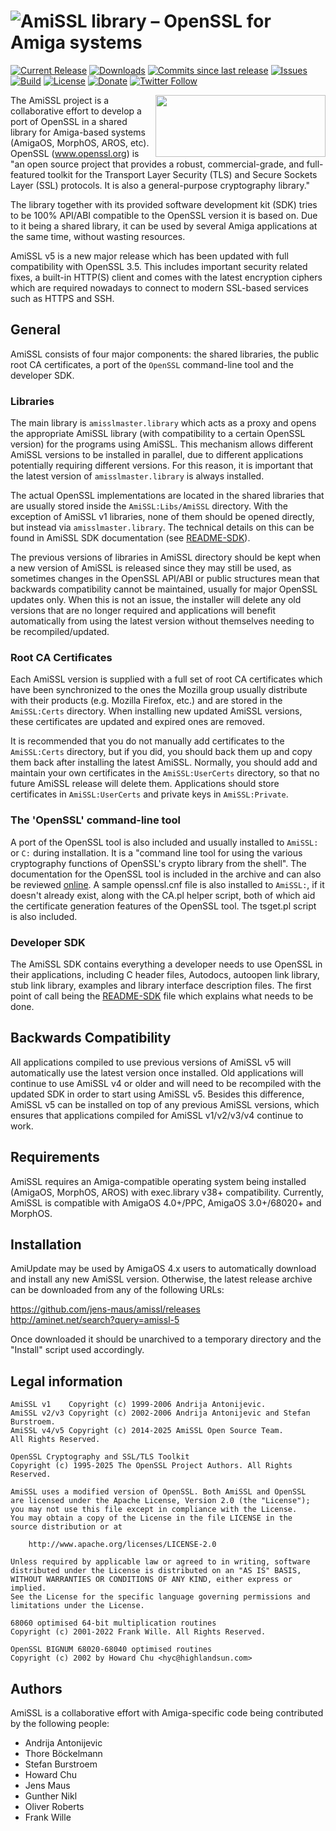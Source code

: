 # ![AmiSSL library – OpenSSL for Amiga systems](https://www.ibrowse-dev.net/images/amissl.png)

[![Current Release](https://img.shields.io/github/release/jens-maus/amissl.svg)](https://github.com/jens-maus/amissl/releases/latest)
[![Downloads](https://img.shields.io/github/downloads/jens-maus/amissl/latest/total.svg)](https://github.com/jens-maus/amissl/releases/latest)
[![Commits since last release](https://img.shields.io/github/commits-since/jens-maus/amissl/latest.svg)](https://github.com/jens-maus/amissl/releases/latest)
[![Issues](https://img.shields.io/github/issues/jens-maus/amissl.svg)](https://github.com/jens-maus/amissl/issues)
[![Build](https://github.com/jens-maus/amissl/workflows/CI/badge.svg)](https://github.com/jens-maus/amissl/actions)
[![License](http://img.shields.io/:license-Apache_2.0-blue.svg?style=flat)](https://www.apache.org/licenses/LICENSE-2.0)
[![Donate](https://img.shields.io/badge/donate-PayPal-green.svg)](https://www.paypal.com/donate/?hosted_button_id=KSG49RVGY8AG2)
[![Twitter Follow](https://img.shields.io/twitter/follow/amigassl?style=social)](https://twitter.com/amigassl)

<a href="https://www.ibrowse-dev.net/"><img src="https://www.ibrowse-dev.net/images/sponsor.png" width="272" height="99" align="right" border="0" /></a>

The AmiSSL project is a collaborative effort to develop a port of OpenSSL
in a shared library for Amiga-based systems (AmigaOS, MorphOS, AROS, etc).
OpenSSL (www.openssl.org) is "an open source project that provides a
robust, commercial-grade, and full-featured toolkit for the Transport
Layer Security (TLS) and Secure Sockets Layer (SSL) protocols. It is also
a general-purpose cryptography library."

The library together with its provided software development kit (SDK) tries
to be 100% API/ABI compatible to the OpenSSL version it is based on. Due to
it being a shared library, it can be used by several Amiga applications at
the same time, without wasting resources.

AmiSSL v5 is a new major release which has been updated with full
compatibility with OpenSSL 3.5. This includes important security related
fixes, a built-in HTTP(S) client and comes with the latest encryption
ciphers which are required nowadays to connect to modern SSL-based services
such as HTTPS and SSH.

## General

AmiSSL consists of four major components: the shared libraries, the public
root CA certificates, a port of the `OpenSSL` command-line tool and the
developer SDK.

### Libraries

The main library is `amisslmaster.library` which acts as a proxy and opens
the appropriate AmiSSL library (with compatibility to a certain OpenSSL
version) for the programs using AmiSSL. This mechanism allows different
AmiSSL versions to be installed in parallel, due to different applications
potentially requiring different versions. For this reason, it is important
that the latest version of `amisslmaster.library` is always installed.

The actual OpenSSL implementations are located in the shared libraries that
are usually stored inside the `AmiSSL:Libs/AmiSSL` directory. With the
exception of AmiSSL v1 libraries, none of them should be opened directly,
but instead via `amisslmaster.library`. The technical details on this can be
found in AmiSSL SDK documentation (see [README-SDK](dist/README-SDK)).

The previous versions of libraries in AmiSSL directory should be kept when a
new version of AmiSSL is released since they may still be used, as sometimes
changes in the OpenSSL API/ABI or public structures mean that backwards
compatibility cannot be maintained, usually for major OpenSSL updates only.
When this is not an issue, the installer will delete any old versions that
are no longer required and applications will benefit automatically from using
the latest version without themselves needing to be recompiled/updated.

### Root CA Certificates

Each AmiSSL version is supplied with a full set of root CA certificates
which have been synchronized to the ones the Mozilla group usually distribute
with their products (e.g. Mozilla Firefox, etc.) and are stored in the
`AmiSSL:Certs` directory. When installing new updated AmiSSL versions, these
certificates are updated and expired ones are removed.

It is recommended that you do not manually add certificates to the
`AmiSSL:Certs` directory, but if you did, you should back them up and copy
them back after installing the latest AmiSSL. Normally, you should add and
maintain your own certificates in the `AmiSSL:UserCerts` directory, so that
no future AmiSSL release will delete them. Applications should store
certificates in `AmiSSL:UserCerts` and private keys in `AmiSSL:Private`.

### The 'OpenSSL' command-line tool

A port of the OpenSSL tool is also included and usually installed to `AmiSSL:`
or `C:` during installation. It is a "command line tool for using the various
cryptography functions of OpenSSL's crypto library from the shell". The
documentation for the OpenSSL tool is included in the archive and can also
be reviewed [online](https://www.openssl.org/docs/man3.5/man1/openssl.html).
A sample openssl.cnf file is also installed to `AmiSSL:`, if it doesn't already
exist, along with the CA.pl helper script, both of which aid the certificate
generation features of the OpenSSL tool. The tsget.pl script is also included.

### Developer SDK

The AmiSSL SDK contains everything a developer needs to use OpenSSL in their
applications, including C header files, Autodocs, autoopen link library,
stub link library, examples and library interface description files. The first
point of call being the [README-SDK](dist/README-SDK) file which explains what needs to be done.

## Backwards Compatibility

All applications compiled to use previous versions of AmiSSL v5 will
automatically use the latest version once installed. Old applications will
continue to use AmiSSL v4 or older and will need to be recompiled with the
updated SDK in order to start using AmiSSL v5. Besides this difference,
AmiSSL v5 can be installed on top of any previous AmiSSL versions, which
ensures that applications compiled for AmiSSL v1/v2/v3/v4 continue to work.

## Requirements

AmiSSL requires an Amiga-compatible operating system being installed (AmigaOS,
MorphOS, AROS) with exec.library v38+ compatibility. Currently, AmiSSL is
compatible with AmigaOS 4.0+/PPC, AmigaOS 3.0+/68020+ and MorphOS.

## Installation

AmiUpdate may be used by AmigaOS 4.x users to automatically download and install
any new AmiSSL version. Otherwise, the latest release archive can be downloaded
from any of the following URLs:

  https://github.com/jens-maus/amissl/releases  
  http://aminet.net/search?query=amissl-5

Once downloaded it should be unarchived to a temporary directory and the "Install"
script used accordingly.

## Legal information

```
AmiSSL v1    Copyright (c) 1999-2006 Andrija Antonijevic.
AmiSSL v2/v3 Copyright (c) 2002-2006 Andrija Antonijevic and Stefan Burstroem.
AmiSSL v4/v5 Copyright (c) 2014-2025 AmiSSL Open Source Team.
All Rights Reserved.

OpenSSL Cryptography and SSL/TLS Toolkit
Copyright (c) 1995-2025 The OpenSSL Project Authors. All Rights Reserved.

AmiSSL uses a modified version of OpenSSL. Both AmiSSL and OpenSSL
are licensed under the Apache License, Version 2.0 (the "License");
you may not use this file except in compliance with the License.
You may obtain a copy of the License in the file LICENSE in the
source distribution or at

    http://www.apache.org/licenses/LICENSE-2.0

Unless required by applicable law or agreed to in writing, software
distributed under the License is distributed on an "AS IS" BASIS,
WITHOUT WARRANTIES OR CONDITIONS OF ANY KIND, either express or implied.
See the License for the specific language governing permissions and
limitations under the License.

68060 optimised 64-bit multiplication routines
Copyright (c) 2001-2022 Frank Wille. All Rights Reserved.

OpenSSL BIGNUM 68020-68040 optimised routines
Copyright (c) 2002 by Howard Chu <hyc@highlandsun.com>
```

## Authors

AmiSSL is a collaborative effort with Amiga-specific code being contributed by
the following people:

- Andrija Antonijevic
- Thore Böckelmann
- Stefan Burstroem
- Howard Chu
- Jens Maus
- Gunther Nikl
- Oliver Roberts
- Frank Wille

